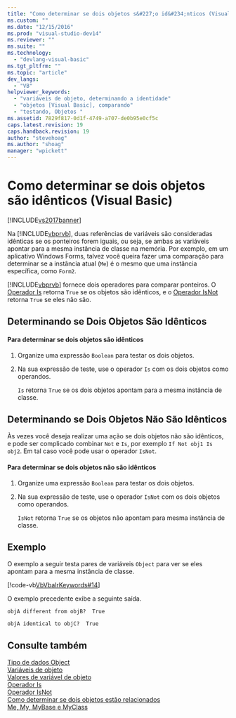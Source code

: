 ```yaml
---
title: "Como determinar se dois objetos s&#227;o id&#234;nticos (Visual Basic) | Microsoft Docs"
ms.custom: ""
ms.date: "12/15/2016"
ms.prod: "visual-studio-dev14"
ms.reviewer: ""
ms.suite: ""
ms.technology: 
  - "devlang-visual-basic"
ms.tgt_pltfrm: ""
ms.topic: "article"
dev_langs: 
  - "VB"
helpviewer_keywords: 
  - "variáveis de objeto, determinando a identidade"
  - "objetos [Visual Basic], comparando"
  - "testando, Objetos "
ms.assetid: 7829f817-0d1f-4749-a707-de0b95e0cf5c
caps.latest.revision: 19
caps.handback.revision: 19
author: "stevehoag"
ms.author: "shoag"
manager: "wpickett"
---
```

# Como determinar se dois objetos s&#227;o id&#234;nticos (Visual Basic)
[!INCLUDE[vs2017banner](../../../../csharp/includes/vs2017banner.md)]

Na [!INCLUDE[vbprvb](../../../../csharp/programming-guide/concepts/linq/includes/vbprvb_md.md)], duas referências de variáveis são consideradas idênticas se os ponteiros forem iguais, ou seja, se ambas as variáveis apontar para a mesma instância de classe na memória.  Por exemplo, em um aplicativo Windows Forms, talvez você queira fazer uma comparação para determinar se a instância atual \(`Me`\) é o mesmo que uma instância específica, como `Form2`.  
  
 [!INCLUDE[vbprvb](../../../../csharp/programming-guide/concepts/linq/includes/vbprvb_md.md)] fornece dois operadores para comparar ponteiros.  O [Operador Is](../../../../visual-basic/language-reference/operators/is-operator.md) retorna `True` se os objetos são idênticos, e o [Operador IsNot](../../../../visual-basic/language-reference/operators/isnot-operator.md) retorna `True` se eles não são.  
  
## Determinando se Dois Objetos São Idênticos  
  
#### Para determinar se dois objetos são idênticos  
  
1.  Organize uma expressão `Boolean` para testar os dois objetos.  
  
2.  Na sua expressão de teste, use o operador `Is` com os dois objetos como operandos.  
  
     `Is` retorna `True` se os dois objetos apontam para a mesma instância de classe.  
  
## Determinando se Dois Objetos Não São Idênticos  
 Às vezes você deseja realizar uma ação se dois objetos não são idênticos, e pode ser complicado combinar `Not` e `Is`, por exemplo `If Not obj1 Is obj2`.  Em tal caso você pode usar o operador `IsNot`.  
  
#### Para determinar se dois objetos não são idênticos  
  
1.  Organize uma expressão `Boolean` para testar os dois objetos.  
  
2.  Na sua expressão de teste, use o operador `IsNot` com os dois objetos como operandos.  
  
     `IsNot` retorna `True` se os objetos não apontam para mesma instância de classe.  
  
## Exemplo  
 O exemplo a seguir testa pares de variáveis `Object` para ver se eles apontam para a mesma instância de classe.  
  
 [!code-vb[VbVbalrKeywords#14](../../../../visual-basic/language-reference/codesnippet/VisualBasic/how-to-determine-whether-two-objects-are-identical_1.vb)]  
  
 O exemplo precedente exibe a seguinte saída.  
  
 `objA different from objB?  True`  
  
 `objA identical to objC?  True`  
  
## Consulte também  
 [Tipo de dados Object](../../../../visual-basic/language-reference/data-types/object-data-type.md)   
 [Variáveis de objeto](../../../../visual-basic/programming-guide/language-features/variables/object-variables.md)   
 [Valores de variável de objeto](../../../../visual-basic/programming-guide/language-features/variables/object-variable-values.md)   
 [Operador Is](../../../../visual-basic/language-reference/operators/is-operator.md)   
 [Operador IsNot](../../../../visual-basic/language-reference/operators/isnot-operator.md)   
 [Como determinar se dois objetos estão relacionados](../../../../visual-basic/programming-guide/language-features/variables/how-to-determine-whether-two-objects-are-related.md)   
 [Me, My, MyBase e MyClass](../../../../visual-basic/programming-guide/program-structure/me-my-mybase-and-myclass.md)